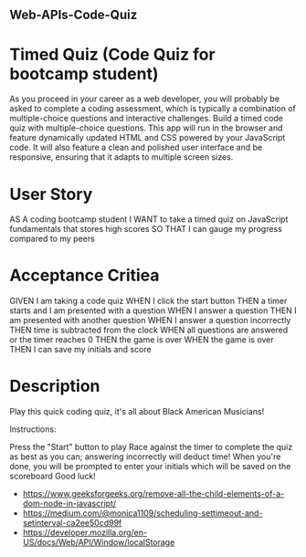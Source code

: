 ## Web-APIs-Code-Quiz

# Timed Quiz (Code Quiz for bootcamp student)
As you proceed in your career as a web developer, you will probably be asked to complete a coding assessment, which is typically a combination of multiple-choice questions and interactive challenges. Build a timed code quiz with multiple-choice questions. This app will run in the browser and feature dynamically updated HTML and CSS powered by your JavaScript code. It will also feature a clean and polished user interface and be responsive, ensuring that it adapts to multiple screen sizes.

# User Story
AS A coding bootcamp student
I WANT to take a timed quiz on JavaScript fundamentals that stores high scores
SO THAT I can gauge my progress compared to my peers

# Acceptance Critiea
GIVEN I am taking a code quiz
WHEN I click the start button
THEN a timer starts and I am presented with a question
WHEN I answer a question
THEN I am presented with another question
WHEN I answer a question incorrectly
THEN time is subtracted from the clock
WHEN all questions are answered or the timer reaches 0
THEN the game is over
WHEN the game is over
THEN I can save my initials and score

# Description
Play this quick coding quiz, it's all about Black American Musicians!

Instructions:

Press the "Start" button to play
Race against the timer to complete the quiz as best as you can; answering incorrectly will deduct time!
When you're done, you will be prompted to enter your initials which will be saved on the scoreboard
Good luck!


* https://www.geeksforgeeks.org/remove-all-the-child-elements-of-a-dom-node-in-javascript/
* https://medium.com/@monica1109/scheduling-settimeout-and-setinterval-ca2ee50cd99f
* https://developer.mozilla.org/en-US/docs/Web/API/Window/localStorage  

